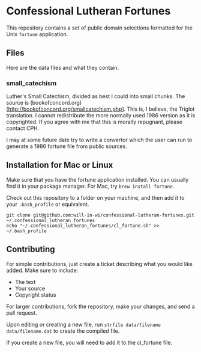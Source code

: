 # Confessional Lutheran Fortunes

This repository contains a set of public domain selections formatted for the
Unix `fortune` application.


## Files

Here are the data files and what they contain.


### small_catechism

Luther's Small Catechism, divided as best I could into small chunks. The source
is (bookofconcord.org)[http://bookofconcord.org/smallcatechism.php]. This is, I
believe, the Triglot translation. I cannot redistribute the more normally used
1986 version as it is copyrighted. If you agree with me that this is morally
repugnant, please contact CPH.

I may at some future date try to write a convertor which the user can run to
generate a 1986 fortune file from public sources.


## Installation for Mac or Linux

Make sure that you have the fortune application installed. You can usually find
it in your package manager. For Mac, try `brew install fortune`.

Check out this repository to a folder on your machine, and then add it to your
`.bash_profile` or equivalent.

    git clone git@github.com:will-in-wi/confessional-lutheran-fortunes.git ~/.confessional_lutheran_fortunes
    echo "~/.confessional_lutheran_fortunes/cl_fortune.sh" >> ~/.bash_profile


## Contributing

For simple contributions, just create a ticket describing what you would like
added. Make sure to include:
* The text
* Your source
* Copyright status

For larger contributions, fork the repository, make your changes, and send a
pull request.

Upon editing or creating a new file, run `strfile data/filename data/filename.dat` to create the compiled file.

If you create a new file, you will need to add it to the cl_fortune file.
